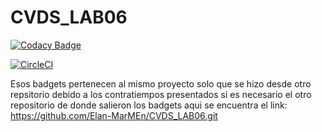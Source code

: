 # CVDS_LAB06

[![Codacy Badge](https://api.codacy.com/project/badge/Grade/9f03d0ba11394622857d362158354d8f)](https://www.codacy.com/manual/Elan-MarMEn/CVDS_LAB06?utm_source=github.com&amp;utm_medium=referral&amp;utm_content=Elan-MarMEn/CVDS_LAB06&amp;utm_campaign=Badge_Grade)

[![CircleCI](https://circleci.com/gh/Elan-MarMEn/CVDS_LAB06.svg?style=svg)](https://circleci.com/gh/Elan-MarMEn/CVDS_LAB06)

Esos badgets pertenecen al mismo proyecto solo que se hizo desde otro repsitorio debido a los contratiempos presentados
si es necesario el otro repositorio de donde salieron los badgets aqui se encuentra el link:
https://github.com/Elan-MarMEn/CVDS_LAB06.git
